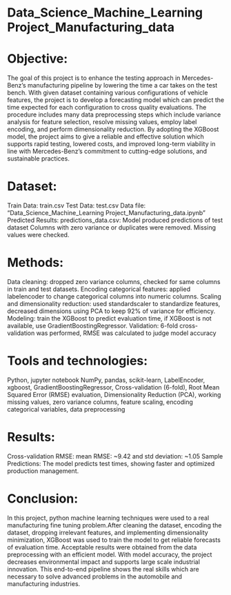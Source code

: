 # Data_Science_Machine_Learning Project_Manufacturing_data

# Objective: 
The goal of this project is to enhance the testing approach in Mercedes-Benz’s manufacturing pipeline by lowering the time a car takes on the test bench. With given dataset containing various configurations of vehicle features, the project is to develop a forecasting model which can predict the time expected for each configuration to cross quality evaluations. The procedure includes many data preprocessing steps which include variance analysis for feature selection, resolve missing values, employ label encoding, and perform dimensionality reduction.  By adopting the XGBoost model, the project aims to give a reliable and effective solution which supports rapid testing, lowered costs, and improved long-term viability in line with Mercedes-Benz’s commitment to cutting-edge solutions, and sustainable practices.

# Dataset:
Train Data: train.csv
Test Data: test.csv
Data file: “Data_Science_Machine_Learning Project_Manufacturing_data.ipynb”
Predicted Results: predictions_data.csv: Model produced predictions of test dataset
Columns with zero variance or duplicates were removed. Missing values were checked.

# Methods:
Data cleaning: dropped zero variance columns, checked for same columns in train and test datasets.
Encoding categorical features: applied labelencoder to change categorical columns into numeric columns. 
Scaling and dimensionality reduction: used standardscaler to standardize features, decreased dimensions using PCA to keep 92% of variance for efficiency.
Modeling: train the XGBoost to predict evaluation time, if XGBoost is not available, use GradientBoostingRegressor.
Validation: 6-fold cross-validation was performed, RMSE was calculated to judge model accuracy

# Tools and technologies:
Python, jupyter notebook NumPy, pandas, scikit-learn, LabelEncoder, xgboost, GradientBoostingRegressor, Cross-validation (6-fold), Root Mean Squared Error (RMSE) evaluation, Dimensionality Reduction (PCA), working missing values, zero variance columns, feature scaling, encoding categorical variables, data preprocessing

# Results:
Cross-validation RMSE: mean RMSE: ~9.42 and std deviation: ~1.05
Sample Predictions: The model predicts test times, showing faster and optimized production management. 

# Conclusion: 
In this project, python machine learning techniques were used to a real manufacturing fine tuning problem.After cleaning the dataset, encoding the dataset, dropping irrelevant features, and implementing dimensionality minimization, XGBoost was used to train the model to get reliable forecasts of evaluation time. Acceptable results were obtained from the data preprocessing with an efficient model.  With model accuracy, the project decreases environmental impact and supports large scale industrial innovation. This end-to-end pipeline shows the real skills which are necessary to solve advanced problems in the automobile and manufacturing industries.

